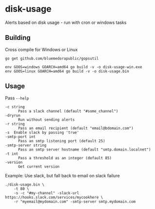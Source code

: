 # disk-usage
Alerts based on disk usage - run with cron or windows tasks

## Building
Cross compile for Windows or Linux
```
go get github.com/bluemedorapublic/gopsutil

env GOOS=windows GOARCH=amd64 go build -v -o disk-usage-win.exe
env GOOS=linux GOARCH=amd64 go build -v -o disk-usage.bin
```

## Usage
Pass `--help`
```
-c string
      Pass a slack channel (default "#some_channel")
-dryrun
      Run without sending alerts
-r string
      Pass an email recipient (default "email@bdomain.com")
-s	Enable slack by passing 'true'
-smtp-port int
      Pass an smtp listening port (default 25)
-smtp-server string
      Pass an smtp server hostname (default "smtp.domain.localnet")
-t int
      Pass a threshold as an integer (default 85)
-version
      Get current version

```

Example: Use slack, but fall back to email on slack failure
```
./disk-usage.bin \
    -t 80 \
    -s -c "#my-channel" -slack-url https://hooks.slack.com/services/mycookhere \
    -r "myemail@mydomain.com" -smtp-server smtp.mydomain.com
```
